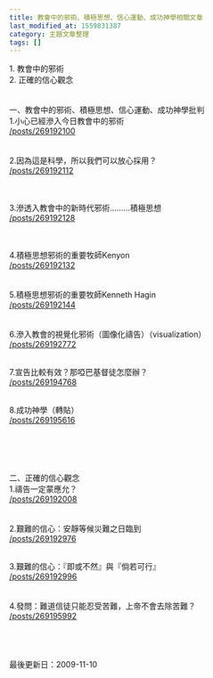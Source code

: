 ```yaml
---
title: 教會中的邪術、積極思想、信心運動、成功神學相關文章
last_modified_at: 1559831387
category: 主題文章整理
tags: []
---
```


<p>1. 教會中的邪術<br/>
2. 正確的信心觀念<br/>
<!--more--><br/>
<br/>
一、教會中的邪術、積極思想、信心運動、成功神學批判<br/>
1.小心已經滲入今日教會中的邪術<br/>
<a href="/posts/269192100">/posts/269192100</a><br/>
<br/>
<br/>
2.因為這是科學，所以我們可以放心採用？<br/>
<a href="/posts/269192112">/posts/269192112</a></p>
<p><br/>
<br/>
3.滲透入教會中的新時代邪術………積極思想<br/>
<a href="/posts/269192128">/posts/269192128</a></p>
<p><br/>
<br/>
4.積極思想邪術的重要牧師Kenyon<br/>
<a href="/posts/269192132">/posts/269192132</a><br/>
<br/>
<br/>
5.積極思想邪術的重要牧師Kenneth Hagin<br/>
<a href="/posts/269192144">/posts/269192144</a><br/>
<br/>
<br/>
6.滲入教會的視覺化邪術（圖像化禱告）（visualization）<br/>
<a href="/posts/269192772">/posts/269192772</a></p>
<p><br/>
7.宣告比較有效？那啞巴基督徒怎麼辦？<br/>
<a href="/posts/269194768">/posts/269194768</a></p>
<p><br/>
8.成功神學（轉貼）<br/>
<a href="/posts/269195616">/posts/269195616</a><br/>
<br/>
<br/>
<br/>
<br/>
<br/>
二、正確的信心觀念<br/>
1.禱告一定蒙應允？<br/>
<a href="/posts/269192008">/posts/269192008</a><br/>
<br/>
<br/>
2.艱難的信心：安靜等候災難之日臨到<br/>
<a href="/posts/269192976">/posts/269192976</a></p>
<p><br/>
3.艱難的信心：『即或不然』與『倘若可行』<br/>
<a href="/posts/269192996">/posts/269192996</a><br/>
<br/>
<br/>
4.發問：難道信徒只能忍受苦難，上帝不會去除苦難？<br/>
<a href="/posts/269195992">/posts/269195992</a><br/>
<br/>
<br/>
<br/>
<br/>
最後更新日：2009-11-10</p>
